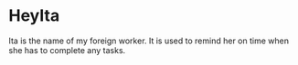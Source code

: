 # HeyIta
Ita is the name of my foreign worker. It is used to remind her on time when she has to complete any tasks.

